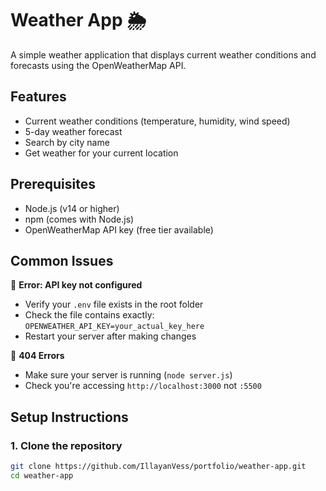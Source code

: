 # Weather App 🌦️

A simple weather application that displays current weather conditions and forecasts using the OpenWeatherMap API.

## Features
- Current weather conditions (temperature, humidity, wind speed)
- 5-day weather forecast
- Search by city name
- Get weather for your current location

## Prerequisites
- Node.js (v14 or higher)
- npm (comes with Node.js)
- OpenWeatherMap API key (free tier available)
  
## Common Issues
🔴 **Error: API key not configured**
- Verify your `.env` file exists in the root folder
- Check the file contains exactly: `OPENWEATHER_API_KEY=your_actual_key_here`
- Restart your server after making changes

🔴 **404 Errors**
- Make sure your server is running (`node server.js`)
- Check you're accessing `http://localhost:3000` not `:5500`

## Setup Instructions

### 1. Clone the repository
```bash
git clone https://github.com/IllayanVess/portfolio/weather-app.git
cd weather-app


